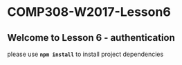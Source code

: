 # COMP308-W2017-Lesson6

## Welcome to Lesson 6 - authentication

please use **`npm install`** to install project dependencies
